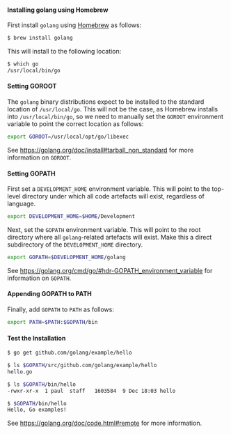 #### Installing golang using Homebrew

First install `golang` using [Homebrew](http://brew.sh/) as follows:

```bash
$ brew install golang
```

This will install to the following location:

```bash
$ which go
/usr/local/bin/go
```

#### Setting GOROOT

The `golang` binary distributions expect to be installed to the standard location of `/usr/local/go`. This will not be the case, as Homebrew installs into `/usr/local/bin/go`, so we need to manually set the `GOROOT` environment variable to point the correct location as follows:

```bash
export GOROOT=/usr/local/opt/go/libexec
```

See https://golang.org/doc/install#tarball_non_standard for more information on `GOROOT`.

#### Setting GOPATH

First set a `DEVELOPMENT_HOME` environment variable. This will point to the top-level directory under which all code artefacts will exist, regardless of language.

```bash
export DEVELOPMENT_HOME=$HOME/Development
```

Next, set the `GOPATH` environment variable. This will point to the root directory where all `golang`-related artefacts will exist. Make this a direct subdirectory of the `DEVELOPMENT_HOME` directory.

```bash
export GOPATH=$DEVELOPMENT_HOME/golang
```

See https://golang.org/cmd/go/#hdr-GOPATH_environment_variable for information on `GOPATH`.

#### Appending GOPATH to PATH

Finally, add `GOPATH` to `PATH` as follows:

```bash
export PATH=$PATH:$GOPATH/bin
```

#### Test the Installation

```bash
$ go get github.com/golang/example/hello

$ ls $GOPATH/src/github.com/golang/example/hello
hello.go

$ ls $GOPATH/bin/hello
-rwxr-xr-x  1 paul  staff   1603584  9 Dec 18:03 hello

$ $GOPATH/bin/hello
Hello, Go examples!
```

See https://golang.org/doc/code.html#remote for more information.